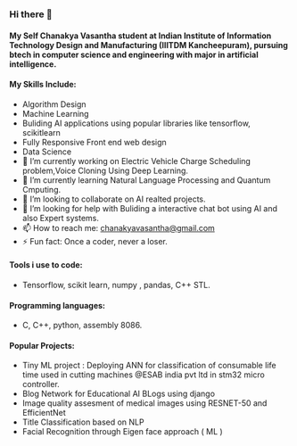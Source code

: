 ### Hi there 👋
#### My Self Chanakya Vasantha student at Indian Institute of Information Technology Design and Manufacturing (IIITDM Kancheepuram), pursuing btech in computer science and engineering with major in artificial intelligence.
#### My Skills Include: 
- Algorithm Design
- Machine Learning
- Buliding AI applications using popular libraries like tensorflow, scikitlearn
- Fully Responsive Front end web design
- Data Science
- 🔭 I’m currently working on Electric Vehicle Charge Scheduling problem,Voice Cloning Using Deep Learning.
- 🌱 I’m currently learning Natural Language Processing and Quantum Cmputing.
- 👯 I’m looking to collaborate on AI realted projects.
- 🤔 I’m looking for help with Buliding a interactive chat bot using AI and also Expert systems.
- 📫 How to reach me: chanakyavasantha@gmail.com
- ⚡ Fun fact: Once a coder, never a loser.
#### Tools i use to code:
- Tensorflow, scikit learn, numpy , pandas, C++ STL.
#### Programming languages:
- C, C++, python, assembly 8086.
#### Popular Projects:
- Tiny ML project : Deploying ANN for classification of consumable life time used in cutting machines @ESAB india pvt ltd in stm32 micro controller.
- Blog Network for Educational AI BLogs using django
- Image quality assesment of medical images using RESNET-50 and EfficientNet
- Title Classification based on NLP
- Facial Recognition through Eigen face approach ( ML )
  

